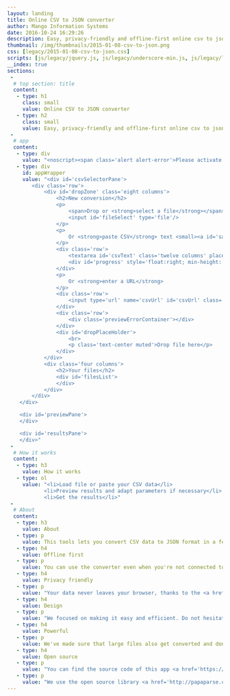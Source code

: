 ```yaml
---
layout: landing
title: Online CSV to JSON converter
author: Mango Information Systems
date: 2016-10-24 16:29:26
description: Easy, privacy-friendly and offline-first online csv to json converter
thumbnail: /img/thumbnails/2015-01-08-csv-to-json.png
css: [legacy/2015-01-08-csv-to-json.css]
scripts: [js/legacy/jquery.js, js/legacy/underscore-min.js, js/legacy/localforage.nopromises.min.js, js/legacy/papaparse.min.js, js/legacy/2015-01-08-csv-to-json.js]
__index: true
sections:
 -
  # top section: title
  content:
   - type: h1
     class: small
     value: Online CSV to JSON converter
   - type: h2
     class: small
     value: Easy, privacy-friendly and offline-first online csv to json converter.
 -
  # app
  content:
   - type: div
     value: "<noscript><span class='alert alert-error'>Please activate javascript in order to use the application.</span></noscript>"
   - type: div
     id: appWrapper
     value: "<div id='csvSelectorPane'>
		<div class='row'>
			<div id='dropZone' class='eight columns'>
				<h2>New conversion</h2>
				<p>
					<span>Drop or <strong>select a file</strong></span><br>
					<input id='fileSelect' type='file'/>
				</p>
				<p>
					Or <strong>paste CSV</strong> text <small><a id='sampleCSV'>sample</a></small>
				</p>
				<div class='row'>
					<textarea id='csvText' class='twelve columns' placeholder='Paste from spreadsheet' rows='7'></textarea>
					<div id='progress' style='float:right; min-height: 5px; width: 100%; background-color: #F47216;'></div>
				</div>
				<p>
					Or <strong>enter a URL</strong>
				</p>
				<div class='row'>
					<input type='url' name='csvUrl' id='csvUrl' class='twelve columns' placeholder='Type CSV Url then press Enter'/>
				</div>
				<div class='row'>
					<div class='previewErrorContainer'></div>
				</div>
				<div id='dropPlaceHolder'>
					<br>
					<p class='text-center muted'>Drop file here</p>
				</div>
			</div>
			<div class='four columns'>
				<h2>Your files</h2>
				<div id='filesList'>
				</div>
			</div>
		</div>
	</div>

	<div id='previewPane'>
	</div>

	<div id='resultsPane'>
	</div>"
 -
  # How it works
  content:
   - type: h3
     value: How it works
   - type: ol
     value: "<li>Load file or paste your CSV data</li>
			<li>Preview results and adapt parameters if necessary</li>
			<li>Get the results</li>"
 -
  # About
  content:
   - type: h3
     value: About
   - type: p
     value: This tools lets you convert CSV data to JSON format in a few clicks.
   - type: h4
     value: Offline first
   - type: p
     value: You can use the converter even when you're not connected to the Internet, it just works.
   - type: h4
     value: Privacy friendly
   - type: p
     value: "Your data never leaves your browser, thanks to the <a href='https://developer.mozilla.org/en-US/docs/Using_files_from_web_applications' target='_blank'>HTML5 File API</a>."
   - type: h4
     value: Design
   - type: p
     value: "We focused on making it easy and efficient. Do not hesitate to <a href='https://github.com/Mango-information-systems/mango-is-website/issues'>contact us</a> to suggest improvements."
   - type: h4
     value: Powerful
   - type: p
     value: We've made sure that large files also get converted and don't lock your browser.
   - type: h4
     value: Open source
   - type: p
     value: "You can find the source code of this app <a href='https://github.com/Mango-information-systems/mango-is-website/tree/master/tools/csv-to-json'>on Github</a>."
   - type: p
     value: "We use the open source library <a href='http://papaparse.com/' target='_blank'>papaParse</a> to perform the conversions."
---
```

